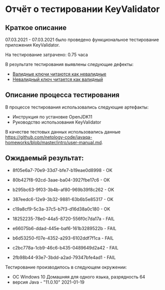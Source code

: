 # Отчёт о тестировании KeyValidator

## Краткое описание
07.03.2021 - 07.03.2021 было проведено функциональное тестирование приложения KeyValidator.

На тестирование затрачено: 0.75 часа

В результате тестирования выявлены следующие дефекты:

- [Валидные ключи читаются как невалидные](https://github.com/NinaKud/KeyValidator/issues/3)
- [Невалидный ключ читается как валидный](https://github.com/NinaKud/KeyValidator/issues/4)

## Описание процесса тестирования
В процессе тестирования использовались следующие артефакты:

- Инструкция по установке OpenJDK11
- Руководство использования KeyValidator

В качестве тестовых данных использовались данные https://github.com/netology-code/javaqa-homeworks/blob/master/intro/user-manual.md.

## Ожидаемый результат:

- 8f05e6a7-70e9-33d7-bfe7-b19eae0d8998 - OK
- 80b427f8-92cd-3aae-ba04-3927fbe17c6 - OK
- b295bc63-9f03-3b4b-af80-969b39f8c262 - OK
- 387eedc6-12e9-3b32-9881-63b6b5e85317 - OK
- c19a8cf9-5c3a-37c5-b7f3-d16d38a0c180 - OK

- 18252235-78e0-44a5-8720-556f0c7da17a - FAIL
- e66075b6-ddad-445e-baf6-161b3289522b - FAIL
- b6d53250-f07e-4352-a293-6102ddf7f1ca - FAIL
- c2bc778a-1cb9-46c6-b435-0489649d2a42 - FAIL
- 2fb98b44-93e7-3bdd-a2ad-79347bfe4ad1 - FAIL

Тестирование производилось в следующем окружении:

- ОС Windows 10 Домашняя для одного языка, разрядность 64
- версия Java - "11.0.10" 2021-01-19
